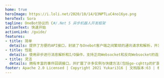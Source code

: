 ```yaml
---
home: true
heroImage: https://i.loli.net/2020/10/14/Q3NPTLuC4no16ye.png
heroText: Sora
tagline: OneBot协议的 C#/.Net 5 异步机器人开发框架
actionText: 快速开始
actionLink: /guide/
features:
- title: 简单
  details: 提供了方便的API接口，封装了与Onebot客户端之间繁琐的通讯请求和解析，开发者无需关心框架与客户端之间的通讯
- title: 性能
  details: 使用异步进行消息解析和I/O操作，支持正向Websocket和反向Websocket的连接方式
- title: 灵活
  details: 拥有丰富的事件回调接口，并扩展了许多实例与快捷方法(包括go-cqhttp的扩展API)
footer: Apache 2.0 Licensed | Copyright 2021 Yukari316 | 文档版本:63 | 框架版本:v1.0.0-rc.20
---
```


